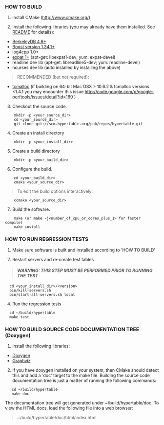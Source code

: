 ### HOW TO BUILD ###

1. Install CMake (http://www.cmake.org/)

2. Install the following libraries (you may already have them installed. See [README](http://github.com/vicaya/hypertable/tree/master/README) for details):
  * [BerkeleyDB 4.6+](http://www.oracle.com/technology/software/products/berkeley-db/index.html)
  * [Boost version 1.34.1+](http://www.boost.org/)
  * [log4cpp 1.0+](http://log4cpp.sourceforge.net/)
  * [expat 1+](http://sourceforge.net/projects/expat) (apt-get: libexpat1-dev; yum: expat-devel)
  * readline dev lib (apt-get: libreadline5-dev; yum: readline-devel)
  * ncurses dev lib (auto installed by installing the above)

> RECOMMENDED (but not required):
  * [tcmalloc](http://code.google.com/p/google-perftools/) (if building on 64-bit Mac OSX > 10.6.2 & tcmalloc versions <1.4.1 you may encounter this issue http://code.google.com/p/google-perftools/issues/detail?id=169 )

3. Checkout the source code.
```
    mkdir -p <your_source_dir>
    cd <your_source_dir>
    git clone git://scm.hypertable.org/pub/repos/hypertable.git
```
4. Create an install directory
```
    mkdir -p <your_install_dir>
```
5. Create a build directory
```
    mkdir -p <your_build_dir>
```
6. Configure the build.
```
    cd <your_build_dir>
    cmake <your_source_dir>
```
> To edit the build options interactively:
```
    ccmake <your_source_dir>
```
7. Build the software.
```
    make (or make -j<number_of_cpu_or_cores_plus_1> for faster compile)
    make install
```

### HOW TO RUN REGRESSION TESTS ###

1. Make sure software is built and installed according to 'HOW TO BUILD'

2. Restart servers and re-create test tables
> 
> #### _WARNING: THIS STEP MUST BE PERFORMED PRIOR TO RUNNING THE TEST_ ####
> 

```
  cd <your_install_dir>/<version>
  bin/kill-servers.sh
  bin/start-all-servers.sh local
```
4. Run the regression tests
```
  cd ~/build/hypertable
  make test
```

### HOW TO BUILD SOURCE CODE DOCUMENTATION TREE (Doxygen) ###

1. Install the following libraries:
  * [Doxygen](http://www.stack.nl/~dimitri/doxygen/)
  * [Graphviz](http://www.graphviz.org/)

2. If you have doxygen installed on your system, then CMake should detect this and add a 'doc' target to the make file.  Building the source code documentation tree is just a matter of running the following commands:
```
   cd ~/build/hypertable
   make doc
```
The documentation tree will get generated under ~/build/hypertable/doc.  To view the HTML docs, load the following file into a web browser:

> ~/build/hypertable/doc/html/index.html